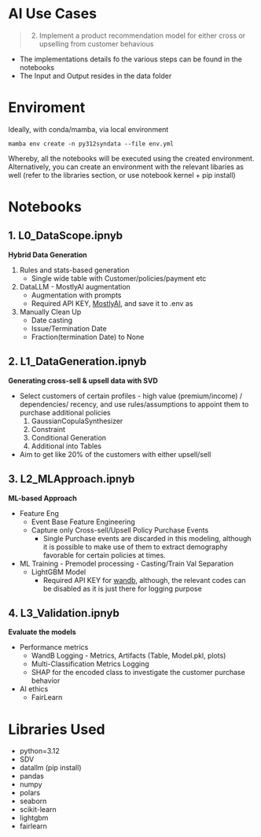 

# AI Use Cases
> 2. Implement a product recommendation model for either cross or upselling from customer behavious

- The implementations details fo the various steps can be found in the notebooks
- The Input and Output resides in the data folder

# Enviroment

Ideally, with conda/mamba, via local environment

`mamba env create -n py312syndata --file env.yml`

Whereby, all the notebooks will be executed using the created environment.
Alternatively, you can create an environment with the relevant libaries as well (refer to the libraries section, or use notebook kernel + pip install)

# Notebooks

## 1. **L0_DataScope.ipnyb**
**Hybrid Data Generation**
1. Rules and stats-based generation
    - Single wide table with Customer/policies/payment etc
2. DataLLM - MostlyAI augmentation
    - Augmentation with prompts
    - Required API KEY, [MostlyAI](https://data.mostly.ai/docs/routes#authentication), and save it to .env as
3. Manually Clean Up
    - Date casting
    - Issue/Termination Date
    - Fraction(termination Date) to None

## 2. **L1_DataGeneration.ipnyb**
**Generating cross-sell & upsell data with SVD**
- Select customers of certain profiles - high value (premium/income) / dependencies/ recency, and use rules/assumptions to appoint them to purchase additional policies
    1. GaussianCopulaSynthesizer
    2. Constraint
    3. Conditional Generation
    4. Additional into Tables
- Aim to get like 20% of the customers with either upsell/sell

## 3. **L2_MLApproach.ipnyb**
**ML-based Approach**
- Feature Eng
    - Event Base Feature Engineering
    - Capture only Cross-sell/Upsell Policy Purchase Events
        - Single Purchase events are discarded in this modeling, although it is possible to make use of them to extract demography favorable for certain policies at times.
- ML Training
        - Premodel processing
        - Casting/Train Val Separation
    - LightGBM Model
        - Required API KEY for [wandb](https://wandb.ai/home), although, the relevant codes can be disabled as it is just there for logging purpose

## 4. **L3_Validation.ipnyb**
**Evaluate the models**
- Performance metrics
    - WandB Logging - Metrics, Artifacts (Table, Model.pkl, plots)
    - Multi-Classification Metrics Logging
    - SHAP for the encoded class to investigate the customer purchase behavior
- AI ethics
    - FairLearn



# Libraries Used
- python=3.12
- SDV
- datallm (pip install)
- pandas
- numpy
- polars
- seaborn
- scikit-learn
- lightgbm
- fairlearn


